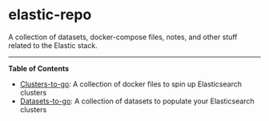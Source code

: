 # elastic-repo
A collection of datasets, docker-compose files, notes, and other stuff related to the Elastic stack.

----

**Table of Contents**
* [Clusters-to-go](https://github.com/glenacota/elastic-repo/tree/master/clusters-to-go): A collection of docker files to spin up Elasticsearch clusters
* [Datasets-to-go](https://github.com/glenacota/elastic-repo/tree/master/datasets-to-go): A collection of datasets to populate your Elasticsearch clusters
